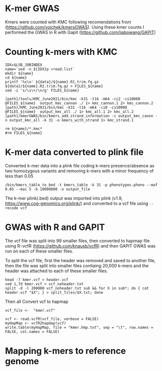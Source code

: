 # K-mer GWAS
Kmers were counted with KMC following recomendations from (https://github.com/voichek/kmersGWAS). Using these kmer counts I performed the GWAS in R with Gapit (https://github.com/jiabowang/GAPIT)

# Counting k-mers with KMC

```
IDX=$LSB_JOBINDEX
name=`sed -n ${IDX}p <read.list`
mkdir ${name}
cd ${name}
printf '%s\n' ${data}/${name}.R1.trim.fq.gz  ${data}/${name}.R2.trim.fq.gz > FILES_${name} 
sed -i 's/\s\+/\n/g' FILES_${name} 

[path]/tools/KMC_June2021/bin/kmc -k31 -t16 -m64 -ci2 -cs10000 @FILES_${name}  output_kmc_cannon ./ 1> kmc_cannon.1 2> kmc_cannon.2 
[path]/KMC_June2021/bin/kmc -k31 -t16 -m64 -ci0 -cs10000 @FILES_${name}  output_kmc_all ./ 1> kmc_all.1 2> kmc_all.2 
[path]/kmerGWAS/bin/kmers_add_strand_information -c output_kmc_canon -n output_kmc_all -k 31 -o kmers_with_strand 1> kmc_strand.1 

rm ${name}/*.kmc*
#rm FILES_${name}

```
# K-mer data converted to plink file 
Converted k-mer data into a plink file coding k-mers presence/absence as two homozygous variants and removing k-mers with a minor frequency of less than 0.05

```
/bin/kmers_table_to_bed -t kmers_table -k 31 -p phenotypes.pheno --maf 0.05 --mac 5 -b 10000000 -o output_file
```

The k-mer plink(.bed) output was imported into plink (v1.9, https://www.cog-genomics.org/plink/) and converted to a vcf file using `--recode vcf`

  
# GWAS with R and GAPIT

The vcf file was split into 99 smaller files, then converted to hapmap file using R::vcfR (https://github.com/knausb/vcfR) and then GAPIT GWAS was run on each of these smaller files.

To split the vcf file, first the header was removed and saved to another file, then the file was split into smaller files contiaing 20,000 k-mers and the header was attached to each of these smaller files.

```
head -7 kmer.vcf > header.vcf
sed 1,7d kmer.vcf > vcf_noheader.txt
split -d -l 200000 vcf_noheader.txt sub && for X in sub*; do { cat header.vcf "$X"; } > split_files/$X.txt; done

```


Then all Convert vcf to hapmap 

```
vcf_file <-  "kmer.vcf"

vcf <- read.vcfR(vcf_file, verbose = FALSE)
myHapMap <- vcfR2hapmap(vcf)
write.table(myHapMap, file = "kmer.hmp.txt", sep = "\t", row.names = FALSE, col.names = FALSE) 

```





# Mapping k-mers to reference genome

